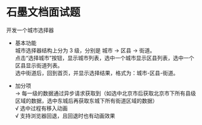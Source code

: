# 石墨文档面试题

开发一个城市选择器  

- 基本功能  
城市选择器结构上分为 3 级，分别是 城市 -> 区县 -> 街道。  
点击“选择城市”按钮，显示城市列表，选中一个城市显示区县列表，选中一个区县显示街道列表。  
选中街道后，回到首页，并显示选择结果，格式为：城市-区县-街道。  

- 加分项  
→ 每一级的数据通过异步请求获取到（如选中北京市后获取北京市下所有县级区域的数据，选中东城后再获取东城下所有街道区域的数据）  
√ 选中过程有移入动画  
√ 支持浏览器回退，且回退时也有动画效果  
